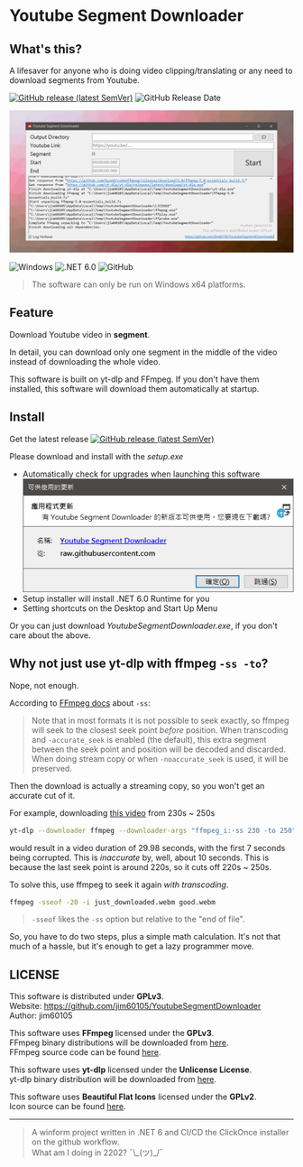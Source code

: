 # Youtube Segment Downloader

## What's this?

A lifesaver for anyone who is doing video clipping/translating or any need to download segments from Youtube.

[![GitHub release (latest SemVer)](https://img.shields.io/github/v/release/jim60105/YoutubeSegmentDownloader?style=for-the-badge)](https://github.com/jim60105/YoutubeSegmentDownloader/releases/latest)
![GitHub Release Date](https://img.shields.io/github/release-date/jim60105/YoutubeSegmentDownloader?style=for-the-badge)

![Preview](assets/preview.png)

![Windows](https://img.shields.io/static/v1?style=for-the-badge&message=WinForm&color=0078D6&logo=Windows&logoColor=FFFFFF&label=)
![.NET 6.0](https://img.shields.io/static/v1?style=for-the-badge&message=.NET+6.0&color=512BD4&logo=.NET&logoColor=FFFFFF&label=)
![GitHub](https://img.shields.io/github/license/jim60105/YoutubeSegmentDownloader?style=for-the-badge)
> The software can only be run on Windows x64 platforms.

## Feature

Download Youtube video in **segment**.

In detail, you can download only one segment in the middle of the video instead of downloading the whole video.

This software is built on yt-dlp and FFmpeg. If you don't have them installed, this software will download them automatically at startup.

## Install

Get the latest release
[![GitHub release (latest SemVer)](https://img.shields.io/github/v/release/jim60105/YoutubeSegmentDownloader?style=for-the-badge)](https://github.com/jim60105/YoutubeSegmentDownloader/releases/latest)

Please download and install with the *setup.exe*

- Automatically check for upgrades when launching this software
  ![update](assets/update.png)
- Setup installer will install .NET 6.0 Runtime for you
- Setting shortcuts on the Desktop and Start Up Menu

Or you can just download *YoutubeSegmentDownloader.exe*, if you don't care about the above.

## Why not just use yt-dlp with ffmpeg `-ss -to`?

Nope, not enough.

According to [FFmpeg docs](https://ffmpeg.org/ffmpeg.html#toc-Main-options) about `-ss`:
> Note that in most formats it is not possible to seek exactly, so ffmpeg will seek to the closest seek point *before* position. When transcoding and `-accurate_seek` is enabled (the default), this extra segment between the seek point and position will be decoded and discarded. When doing stream copy or when `-noaccurate_seek` is used, it will be preserved.

Then the download is actually a streaming copy, so you won't get an accurate cut of it.

For example, downloading [this video](https://youtu.be/89kXyUCenD0) from 230s ~ 250s

```bash
yt-dlp --downloader ffmpeg --downloader-args "ffmpeg_i:-ss 230 -to 250" 89kXyUCenD0 
```

would result in a video duration of 29.98 seconds, with the first 7 seconds being corrupted. This is *inaccurate* by, well, about 10 seconds. This is because the last seek point is around 220s, so it cuts off 220s ~ 250s.

To solve this, use ffmpeg to seek it again *with transcoding*.

```bash
ffmpeg -sseof -20 -i just_downloaded.webm good.webm
```

> `-sseof` likes the `-ss` option but relative to the "end of file".

So, you have to do two steps, plus a simple math calculation. It's not that much of a hassle, but it's enough to get a lazy programmer move.

## LICENSE

This software is distributed under **GPLv3**.\
Website: <https://github.com/jim60105/YoutubeSegmentDownloader>\
Author: jim60105

This software uses **FFmpeg** licensed under the **GPLv3**.\
FFmpeg binary distributions will be downloaded from [here](https://github.com/GyanD/codexffmpeg/releases/tag/5.0).\
FFmpeg source code can be found [here](https://github.com/FFmpeg/FFmpeg/commit/390d6853d0).

This software uses **yt-dlp** licensed under the **Unlicense License**.\
yt-dlp binary distribution will be downloaded from [here](https://github.com/yt-dlp/yt-dlp/releases/latest).

This software uses **Beautiful Flat Icons** licensed under the **GPLv2**.\
Icon source can be found [here](https://www.elegantthemes.com/blog/freebie-of-the-week/beautiful-flat-icons-for-free).

---

> A winform project written in .NET 6 and CI/CD the ClickOnce installer on the github workflow.\
> What am I doing in 2202? ¯\\\_(ツ)_/¯
